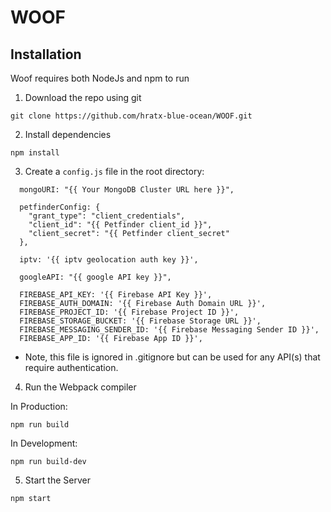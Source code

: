 # WOOF

## Installation <a name="install"></a>

Woof requires both NodeJs and npm to run

1. Download the repo using git
```
git clone https://github.com/hratx-blue-ocean/WOOF.git
```
2. Install dependencies
```
npm install
```
3. Create a `config.js` file in the root directory:
```
  mongoURI: "{{ Your MongoDB Cluster URL here }}",

  petfinderConfig: {
    "grant_type": "client_credentials",
    "client_id": "{{ Petfinder client_id }}",
    "client_secret": "{{ Petfinder client_secret"
  },

  iptv: '{{ iptv geolocation auth key }}',

  googleAPI: "{{ google API key }}",

  FIREBASE_API_KEY: '{{ Firebase API Key }}',
  FIREBASE_AUTH_DOMAIN: '{{ Firebase Auth Domain URL }}',
  FIREBASE_PROJECT_ID: '{{ Firebase Project ID }}',
  FIREBASE_STORAGE_BUCKET: '{{ Firebase Storage URL }}',
  FIREBASE_MESSAGING_SENDER_ID: '{{ Firebase Messaging Sender ID }}',
  FIREBASE_APP_ID: '{{ Firebase App ID }}',
```
* Note, this file is ignored in .gitignore but can be used for any API(s) that require authentication.

4. Run the Webpack compiler

In Production:
```
npm run build
```
In Development:
```
npm run build-dev
```

5. Start the Server
```
npm start
```
